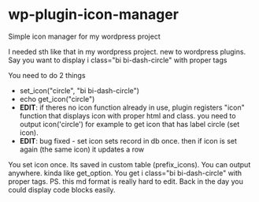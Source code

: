 # wp-plugin-icon-manager
Simple icon manager for my wordpress project

I needed sth like that in my wordpress project. new to wordpress plugins. Say you want to display 
i class="bi bi-dash-circle" with proper tags


You need to do 2 things
- set_icon("circle", "bi bi-dash-circle")
- echo get_icon("circle")
- **EDIT**: if theres no icon function already in use, plugin registers "icon" function that displays icon with proper html and class. you need to output icon('circle') for example to get icon that has label circle (set icon).
- **EDIT**: bug fixed - set icon sets record in db once. then if icon is set again (the same icon) it updates a row

You set icon once. Its saved in custom table (prefix_icons). You can output anywhere. kinda like get_option. You get i class="bi bi-dash-circle" with proper tags.
PS. this md format is really hard to edit. Back in the day you could display code blocks easily.

